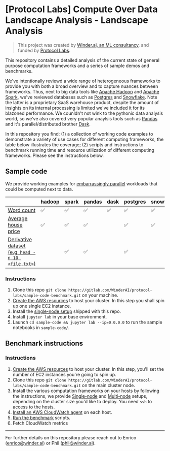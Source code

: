 # [Protocol Labs] Compute Over Data Landscape Analysis - Landscape Analysis

> This project was created by [Winder.ai, an ML consultancy](https://winder.ai/), and funded by [Protocol Labs](https://protocol.ai/).

This repository contains a detailed analysis of the current state of general purpose computation frameworks and a series of sample demos and benchmarks.

We've intentionally reviewd a wide range of heterogeneous frameworks to provide you with both a broad overview and to capture nuances between frameworks.
Thus, next to big data tools like [Apache Hadoop](https://hadoop.apache.org/) and [Apache Spark](https://spark.apache.org/), we've reviewed databases such as [Postgres](https://www.postgresql.org/) and [Snowflake](https://www.snowflake.com/). 
Note the latter is a proprietary SaaS warehouse product, despite the amount of insights on its internal processing is limited we've included it for its blazoned performance.
We counldn't not wink to the pythonic data analysis world, so we've also covered very popular anaylsis tools such as [Pandas](https://pandas.pydata.org/) and it's parallel/distributed brother [Dask](https://dask.org/).




In this repository you find: (1) a collection of working code examples to demonstrate a variety of use cases for different computing frameworks, the table below illustrates the coverage; (2) scripts and instructions to benchmark running time and resource utilization of different computing frameworks. Please see the instructions below.


## Sample code

We provide working examples for [embarrassingly parallel](https://en.wikipedia.org/wiki/Embarrassingly_parallel) workloads that could be computed next to data.

|                     | hadoop             | spark              | pandas             | dask               | postgres           | snowflake          |
|---------------------|--------------------|--------------------|--------------------|--------------------|--------------------|--------------------|
| [Word count](./sample-code/word-count)          | :white_check_mark: | :white_check_mark: | :white_check_mark: | :white_check_mark: | :white_check_mark: | :white_check_mark: |
| [Average house price](./sample-code/average-house-price) | :white_check_mark: | :white_check_mark: | :white_check_mark: |                    | :white_check_mark: | :white_check_mark: |
| [Derivative dataset (e.g. `head -n 10 <file.txt>`)](./sample-code/derivative-dataset)  |                    | :white_check_mark: | :white_check_mark: |                    | :white_check_mark: |                    |

### Instructions

1. Clone this repo `git clone https://gitlab.com/WinderAI/protocol-labs/sample-code-benchmark.git` on your machine.
1. [Create the AWS resources](installation/AWS.md) to host your cluster. In this step you shall spin up one single EC2 instance.
1. Install the [single-node setup](./installation/SINGLE-NODE.md) shipped with this repo.
1. Install `jupyter lab` in your base environment.
1. Launch `cd sample-code && jupyter lab --ip=0.0.0.0` to run the sample notebooks in `sample-code/`.

## Benchmark instructions

### Instructions

1. [Create the AWS resources](installation/AWS.md) to host your cluster. In this step, you'll set the number of EC2 instances you're going to spin up.
1. Clone this repo `git clone https://gitlab.com/WinderAI/protocol-labs/sample-code-benchmark.git` on the main cluster node.
1. Install the various computation frameworks on your hosts by following the instructions, we provide [Single-node](installation/SINGLE-NODE.md) and [Multi-node](installation/MULTI-NODE.md) setups, depending on the cluster size you'd like to deploy. You need `ssh` to access to the hosts.
1. [Install an AWS CloudWatch agent](installation/CLOUDWATCH.md) on each host.
1. [Run the benchmark](benchmark/README.md) scripts.
1. Fetch CloudWatch metrics

---

For further details on this repository please reach out to Enrico (enrico@winder.ai) or Phil (phil@winder.ai).
